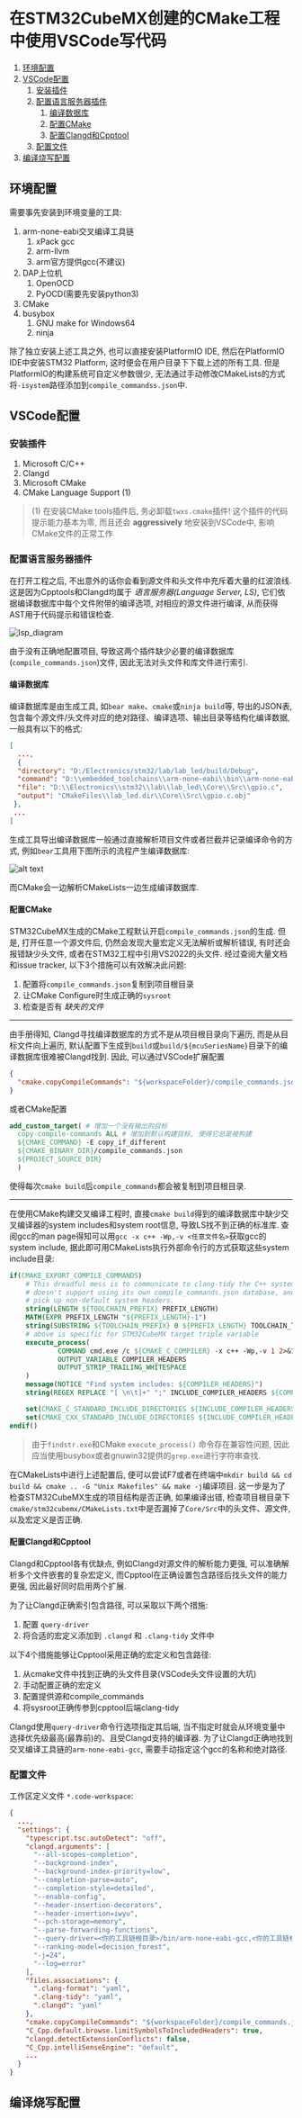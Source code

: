 # 在STM32CubeMX创建的CMake工程中使用VSCode写代码

1. [环境配置](#环境配置)
2. [VSCode配置](#vscode配置)
   1. [安装插件](#安装插件)
   2. [配置语言服务器插件](#配置语言服务器插件)
      1. [编译数据库](#编译数据库)
      2. [配置CMake](#配置cmake)
      3. [配置Clangd和Cpptool](#配置clangd和cpptool)
   3. [配置文件](#配置文件)
3. [编译烧写配置](#编译烧写配置)

## 环境配置

需要事先安装到环境变量的工具:

1. arm-none-eabi交叉编译工具链
   1. xPack gcc
   2. arm-llvm
   3. arm官方提供gcc(不建议)
2. DAP上位机
   1. OpenOCD
   2. PyOCD(需要先安装python3)
3. CMake
4. busybox
   1. GNU make for Windows64
   2. ninja

除了独立安装上述工具之外, 也可以直接安装PlatformIO IDE, 然后在PlatformIO IDE中安装STM32 Platform, 这时便会在用户目录下下载上述的所有工具. 但是PlatformIO的构建系统可自定义参数很少, 无法通过手动修改CMakeLists的方式将`-isystem`路径添加到`compile_commandss.json`中.

## VSCode配置

### 安装插件

1. Microsoft C/C++
2. Clangd
3. Microsoft CMake
4. CMake Language Support (1)

> (1) 在安装CMake tools插件后, 务必卸载`twxs.cmake`插件! 这个插件的代码提示能力基本为零, 而且还会 **aggressively** 地安装到VSCode中, 影响CMake文件的正常工作

### 配置语言服务器插件

在打开工程之后, 不出意外的话你会看到源文件和头文件中充斥着大量的红波浪线. 这是因为Cpptools和Clangd均属于 *语言服务器(Language Server, LS)*, 它们依据编译数据库中每个文件附带的编译选项, 对相应的源文件进行编译, 从而获得AST用于代码提示和错误检查.

![lsp_diagram](note_lab_led.assets/image.png)

由于没有正确地配置项目, 导致这两个插件缺少必要的编译数据库(`compile_commands.json`)文件, 因此无法对头文件和库文件进行索引.

#### 编译数据库

编译数据库是由生成工具, 如`bear make`、`cmake`或`ninja build`等, 导出的JSON表, 包含每个源文件/头文件对应的绝对路径、编译选项、输出目录等结构化编译数据, 一般具有以下的格式:

```json
[
  ...,
  {
  "directory": "D:/Electronics/stm32/lab/lab_led/build/Debug",
  "command": "D:\\embedded_toolchains\\arm-none-eabi\\bin\\arm-none-eabi-gcc.exe -DDEBUG -DSTM32F103xE -DUSE_HAL_DRIVER -ID:/Electronics/stm32/lab/lab_led/cmake/stm32cubemx/../../Core/Inc -IC:/Users/Falke/STM32Cube/Repository/STM32Cube_FW_F1_V1.8.6/Drivers/STM32F1xx_HAL_Driver/Inc -IC:/Users/Falke/STM32Cube/Repository/STM32Cube_FW_F1_V1.8.6/Drivers/STM32F1xx_HAL_Driver/Inc/Legacy -IC:/Users/Falke/STM32Cube/Repository/STM32Cube_FW_F1_V1.8.6/Drivers/CMSIS/Device/ST/STM32F1xx/Include -IC:/Users/Falke/STM32Cube/Repository/STM32Cube_FW_F1_V1.8.6/Drivers/CMSIS/Include -mcpu=cortex-m3  -Wall -Wextra -Wpedantic -fdata-sections -ffunction-sections -O0 -g3 -mcpu=cortex-m3  -Wall -Wextra -Wpedantic -fdata-sections -ffunction-sections -O0 -g3 -g -std=gnu11 -o CMakeFiles\\lab_led.dir\\Core\\Src\\gpio.c.obj -c D:\\Electronics\\stm32\\lab\\lab_led\\Core\\Src\\gpio.c",
  "file": "D:\\Electronics\\stm32\\lab\\lab_led\\Core\\Src\\gpio.c",
  "output": "CMakeFiles\\lab_led.dir\\Core\\Src\\gpio.c.obj"
 },
 ...
]
```

生成工具导出编译数据库一般通过直接解析项目文件或者拦截并记录编译命令的方式, 例如`bear`工具用下图所示的流程产生编译数据库:

![alt text](note_lab_led.assets/image-1.png)

而CMake会一边解析CMakeLists一边生成编译数据库.

#### 配置CMake

STM32CubeMX生成的CMake工程默认开启`compile_commands.json`的生成. 但是, 打开任意一个源文件后, 仍然会发现大量宏定义无法解析或解析错误, 有时还会报错缺少头文件, 或者在STM32工程中引用VS2022的头文件. 经过查阅大量文档和issue tracker, 以下3个措施可以有效解决此问题:

1. 配置将`compile_commands.json`复制到项目根目录
2. 让CMake Configure时生成正确的`sysroot`
3. 检查是否有 *缺失的文件*

-----

由手册得知, Clangd寻找编译数据库的方式不是从项目根目录向下遍历, 而是从目标文件向上遍历, 默认配置下生成到`build`或`build/${mcuSeriesName}`目录下的编译数据库很难被Clangd找到. 因此, 可以通过VSCode扩展配置

```json
{
  "cmake.copyCompileCommands": "${workspaceFolder}/compile_commands.json"
}
```

或者CMake配置

```cmake
add_custom_target( # 增加一个没有输出的目标
  copy-compile-commands ALL # 增加到默认构建目标, 使得它总是被构建
  ${CMAKE_COMMAND} -E copy_if_different
  ${CMAKE_BINARY_DIR}/compile_commands.json
  ${PROJECT_SOURCE_DIR}
  )
```

使得每次`cmake build`后`compile_commands`都会被复制到项目根目录.

-----

在使用CMake构建交叉编译工程时, 直接`cmake build`得到的编译数据库中缺少交叉编译器的system includes和system root信息, 导致LS找不到正确的标准库. 查阅gcc的man page得知可以用`gcc -x c++ -Wp,-v <任意文件名>`获取gcc的system include, 据此即可用CMakeLists执行外部命令行的方式获取这些system include目录:

```cmake
if(CMAKE_EXPORT_COMPILE_COMMANDS)
    # This dreadful mess is to communicate to clang-tidy the C++ system includes. It seems that CMake
    # doesn't support using its own compile_commands.json database, and that clang-tidy doesn't
    # pick up non-default system headers.
    string(LENGTH ${TOOLCHAIN_PREFIX} PREFIX_LENGTH)
    MATH(EXPR PREFIX_LENGTH "${PREFIX_LENGTH}-1")
    string(SUBSTRING ${TOOLCHAIN_PREFIX} 0 ${PREFIX_LENGTH} TOOLCHAIN_TRIPLE)
    # above is specific for STM32CubeMX target triple variable
    execute_process(
            COMMAND cmd.exe /c ${CMAKE_C_COMPILER} -x c++ -Wp,-v 1 2>&1 | grep "^ .*${TOOLCHAIN_TRIPLE}.*"
            OUTPUT_VARIABLE COMPILER_HEADERS
            OUTPUT_STRIP_TRAILING_WHITESPACE
    )
    message(NOTICE "Find system includes: ${COMPILER_HEADERS}")
    string(REGEX REPLACE "[ \n\t]+" ";" INCLUDE_COMPILER_HEADERS ${COMPILER_HEADERS})

    set(CMAKE_C_STANDARD_INCLUDE_DIRECTORIES ${INCLUDE_COMPILER_HEADERS})
    set(CMAKE_CXX_STANDARD_INCLUDE_DIRECTORIES ${INCLUDE_COMPILER_HEADERS})
endif()
```

> 由于`findstr.exe`和CMake `execute_process()` 命令存在兼容性问题, 因此应当使用busybox或者gnuwin32提供的`grep.exe`进行字符串查找.

在CMakeLists中进行上述配置后, 便可以尝试F7或者在终端中`mkdir build && cd build && cmake .. -G "Unix Makefiles" && make -j`编译项目. 这一步是为了检查STM32CubeMX生成的项目结构是否正确, 如果编译出错, 检查项目根目录下`cmake/stm32cubemx/CMakeLists.txt`中是否漏掉了`Core/Src`中的头文件、源文件, 以及宏定义是否正确.

#### 配置Clangd和Cpptool

Clangd和Cpptool各有优缺点, 例如Clangd对源文件的解析能力更强, 可以准确解析多个文件嵌套的复杂宏定义, 而Cpptool在正确设置包含路径后找头文件的能力更强, 因此最好同时启用两个扩展.

为了让Clangd正确索引包含路径, 可以采取以下两个措施:

1. 配置 `query-driver`
2. 将合适的宏定义添加到 `.clangd` 和 `.clang-tidy` 文件中

以下4个措施能够让Cpptool采用正确的宏定义和包含路径:

1. 从cmake文件中找到正确的头文件目录(VSCode头文件设置的大坑)
2. 手动配置正确的宏定义
3. 配置提供源和compile_commands
4. 将sysroot正确传参到cpptool后端clang-tidy

Clangd使用`query-driver`命令行选项指定其后端, 当不指定时就会从环境变量中选择优先级最高(最靠前)的、且受Clangd支持的编译器. 为了让Clangd正确地找到交叉编译工具链的`arm-none-eabi-gcc`, 需要手动指定这个gcc的名称和绝对路径.

### 配置文件

工作区定义文件 `*.code-workspace`:

```json
{
  ...,
  "settings": {
    "typescript.tsc.autoDetect": "off",
    "clangd.arguments": [
      "--all-scopes-completion",
      "--background-index",
      "--background-index-priority=low",
      "--completion-parse=auto",
      "--completion-style=detailed",
      "--enable-config",
      "--header-insertion-decorators",
      "--header-insertion=iwyu",
      "--pch-storage=memory",
      "--parse-forwarding-functions",
      "--query-driver=<你的工具链根目录>/bin/arm-none-eabi-gcc,<你的工具链根目录>/bin/arm-none-eabi-g++",
      "--ranking-model=decision_forest",
      "-j=24",
      "--log=error"
    ],
    "files.associations": {
      ".clang-format": "yaml",
      ".clang-tidy": "yaml",
      ".clangd": "yaml"
    },
    "cmake.copyCompileCommands": "${workspaceFolder}/compile_commands.json",
    "C_Cpp.default.browse.limitSymbolsToIncludedHeaders": true,
    "clangd.detectExtensionConflicts": false,
    "C_Cpp.intelliSenseEngine": "default",
    ...
  }
}
```

## 编译烧写配置